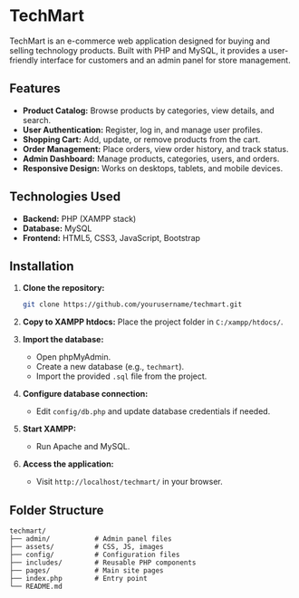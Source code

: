 # TechMart

TechMart is an e-commerce web application designed for buying and selling technology products. Built with PHP and MySQL, it provides a user-friendly interface for customers and an admin panel for store management.

## Features

- **Product Catalog:** Browse products by categories, view details, and search.
- **User Authentication:** Register, log in, and manage user profiles.
- **Shopping Cart:** Add, update, or remove products from the cart.
- **Order Management:** Place orders, view order history, and track status.
- **Admin Dashboard:** Manage products, categories, users, and orders.
- **Responsive Design:** Works on desktops, tablets, and mobile devices.

## Technologies Used

- **Backend:** PHP (XAMPP stack)
- **Database:** MySQL
- **Frontend:** HTML5, CSS3, JavaScript, Bootstrap

## Installation

1. **Clone the repository:**
    ```bash
    git clone https://github.com/yourusername/techmart.git
    ```
2. **Copy to XAMPP htdocs:**
    Place the project folder in `C:/xampp/htdocs/`.

3. **Import the database:**
    - Open phpMyAdmin.
    - Create a new database (e.g., `techmart`).
    - Import the provided `.sql` file from the project.

4. **Configure database connection:**
    - Edit `config/db.php` and update database credentials if needed.

5. **Start XAMPP:**
    - Run Apache and MySQL.

6. **Access the application:**
    - Visit `http://localhost/techmart/` in your browser.

## Folder Structure

```
techmart/
├── admin/           # Admin panel files
├── assets/          # CSS, JS, images
├── config/          # Configuration files
├── includes/        # Reusable PHP components
├── pages/           # Main site pages
├── index.php        # Entry point
└── README.md
```

